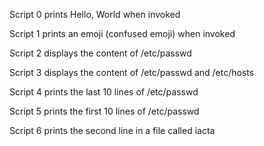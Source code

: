 Script 0 prints Hello, World when invoked

Script 1 prints an emoji (confused emoji) when invoked

Script 2 displays the content of /etc/passwd

Script 3 displays the content of /etc/passwd and /etc/hosts

Script 4 prints the last 10 lines of /etc/passwd

Script 5 prints the first 10 lines of /etc/passwd

Script 6 prints the second line in a file called iacta
